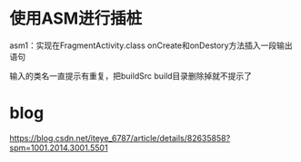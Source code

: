 # 使用ASM进行插桩
asm1：实现在FragmentActivity.class onCreate和onDestory方法插入一段输出语句


输入的类名一直提示有重复，把buildSrc build目录删除掉就不提示了

# blog
https://blog.csdn.net/iteye_6787/article/details/82635858?spm=1001.2014.3001.5501